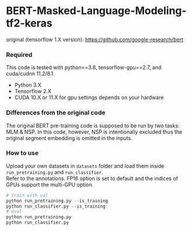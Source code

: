 # BERT-Masked-Language-Modeling-tf2-keras
original (tensorflow 1.X version): https://github.com/google-research/bert

### Required
This code is tested with python==3.8, tensorflow-gpu==2.7, and cuda/cudnn 11.2/8.1
- Python 3.X
- Tensorflow 2.X
- CUDA 10.X or 11.X for gpu settings depends on your hardware

### Differences from the original code
The original BERT pre-training code is supposed to be run by two tasks: MLM & NSP.
In this code, however, NSP is intentionally excluded thus the original segment embedding is omitted in the inputs.

### How to use
Upload your own datasets in `datasets` folder and load them inside `run_pretraining.py` and `run_classifier`.\
Refer to the annotations. FP16 option is set to default and the indices of GPUs support the multi-GPU option.
```python
# train with val
python run_pretraining.py --is_training
python run_classifier.py --is_training
# eval
python run_pretraining.py
python run_classifier.py
```
